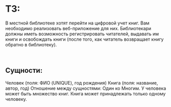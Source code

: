 <h1>ТЗ:</h1>
<p>В местной библиотеке хотят перейти на цифровой учет книг. Вам 
необходимо реализовать веб-приложение для них. Библиотекари 
должны иметь возможность регистрировать читателей, выдавать им 
книги и освобождать книги (после того, как читатель возвращает 
книгу обратно в библиотеку).</p>
<br>
<h2>Сущности:</h2>
<p> 
Человек (поля: ФИО (UNIQUE), год рождения)
 Книга (поля: название, автор, год)
 Отношение между сущностями: Один ко Многим.
 У человека может быть множество книг. Книга может принадлежать 
только одному человеку.
</p>
